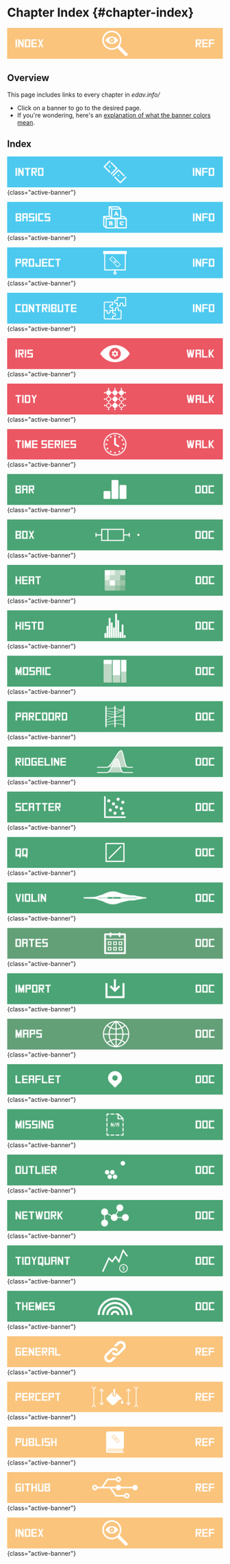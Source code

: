 # Chapter Index {#chapter-index}

![](images/banners/banner_chapter_index.png)

<!-- toc -->
## Overview
This page includes links to every chapter in *edav.info/*

- Click on a banner to go to the desired page.
- If you're wondering, here's an [explanation of what the banner colors mean](intro.html#how-this-resource-is-structured).

## Index
<!-- [![Header](images/banners/banner_TITLE.png)](TITLE.html){class="active-banner"} -->

<!-- Blue Pages -->

[![Introduction](images/banners/banner_intro.png)](intro.html){class="active-banner"}

[![R Basics](images/banners/banner_basics.png)](basics.html){class="active-banner"}

[![Final Project Notes](images/banners/banner_presentation.png)](project.html){class="active-banner"}

[![Contribute to this resource](images/banners/banner_contribute.png)](contribute.html){class="active-banner"}

<!-- Red Pages -->

[![Walkthrough: Iris Scatterplot](images/banners/banner_iris.png)](iris.html){class="active-banner"}

[![Walkthrough: Tidy Data & dplyr](images/banners/banner_tidy_data_dplyr.png)](tidy.html){class="active-banner"}

[![Time Series with Missing Data](images/banners/banner_missing_time_series.png)](missingTS.html){class="active-banner"}

<!-- Green Pages -->

[![Chart: Bar Graph](images/banners/banner_bargraph.png)](bar.html){class="active-banner"}

[![Chart: Boxplot](images/banners/banner_boxplot.png)](box.html){class="active-banner"}

[![Chart: Heatmap](images/banners/banner_heatmap.png)](heatmap.html){class="active-banner"}

[![Chart: Histogram](images/banners/banner_histogram.png)](histo.html){class="active-banner"}

[![Chart: Mosaic](images/banners/banner_mosaic.png)](mosaic.html){class="active-banner"}

[![Chart: Parallel Coordinates](images/banners/banner_parallel_coordinates.png)](parallelcoordinates.html){class="active-banner"}

[![Chart: Ridgeline Plots](images/banners/banner_ridgeline.png)](ridgeline.html){class="active-banner"}

[![Chart: Scatterplot](images/banners/banner_scatterplot.png)](scatter.html){class="active-banner"}

[![Chart: QQ-Plot](images/banners/banner_qqplot.png)](qqplot.html){class="active-banner"}

[![Chart: Violin Plot](images/banners/banner_violin.png)](violin.html){class="active-banner"}

[![Dates in R](images/banners/banner_dates.png)](dates.html){class="active-banner"}

[![Importing Data](images/banners/banner_import.png)](import.html){class="active-banner"}

[![Spatial Data](images/banners/banner_maps.png)](maps.html){class="active-banner"}

[![Interactive Geographic Data](images/banners/banner_leaflet.png)](leaflet.html){class="active-banner"}

[![Missing Data](images/banners/banner_missing.png)](missing.html){class="active-banner"}

[![Outliers](images/banners/banner_outliers.png)](outliers.html){class="active-banner"}

[![Networks](images/banners/banner_network.png)](network.html){class="active-banner"}

[![Timeseries with tidyquant](images/banners/banner_tidyquant.png)](tidyquant.html){class="active-banner"}

[![Themes and Palettes](images/banners/banner_themes.png)](themes.html){class="active-banner"}

<!-- Yellow Pages -->

[![General Resources](images/banners/banner_resources.png)](general.html){class="active-banner"}

[![Perception/Color Resources](images/banners/banner_percept.png)](percept.html){class="active-banner"}

[![Publishing with R](images/banners/banner_publish.png)](publish.html){class="active-banner"}

[![GitHub Resources](images/banners/banner_github.png)](github.html){class="active-banner"}

[![Chapter Index](images/banners/banner_chapter_index.png)](chapter-index.html){class="active-banner"}
